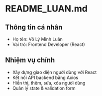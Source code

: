 # README_LUAN.md

## Thông tin cá nhân
- Họ tên: Võ Lý Minh Luân
- Vai trò: Frontend Developer (React)

## Nhiệm vụ chính
- Xây dựng giao diện người dùng với React
- Kết nối API backend bằng Axios
- Hiển thị, thêm, sửa, xóa người dùng
- Quản lý state & validation form

